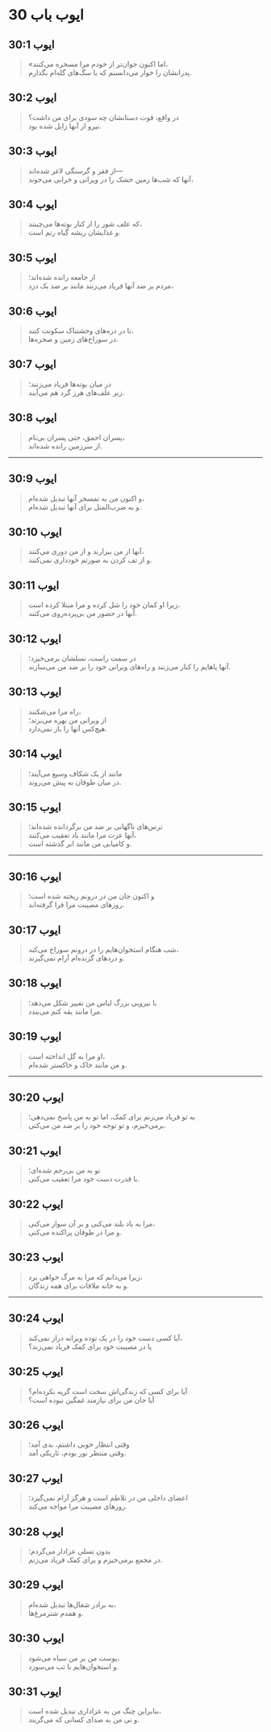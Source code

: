 # ایوب باب 30

## ایوب 30:1

> «اما اکنون جوان‌تر از خودم مرا مسخره می‌کنند،  
> پدرانشان را خوار می‌دانستم که با سگ‌های گله‌ام بگذارم.

## ایوب 30:2

> در واقع، قوت دستانشان چه سودی برای من داشت؟  
> نیرو از آنها زایل شده بود.

## ایوب 30:3

> از فقر و گرسنگی لاغر شده‌اند—  
> آنها که شب‌ها زمین خشک را در ویرانی و خرابی می‌جوند،

## ایوب 30:4

> که علف شور را از کنار بوته‌ها می‌چینند،  
> و غذایشان ریشه گیاه رتم است.

## ایوب 30:5

> از جامعه رانده شده‌اند؛  
> مردم بر ضد آنها فریاد می‌زنند مانند بر ضد یک دزد،

## ایوب 30:6

> تا در دره‌های وحشتناک سکونت کنند،  
> در سوراخ‌های زمین و صخره‌ها.

## ایوب 30:7

> در میان بوته‌ها فریاد می‌زنند؛  
> زیر علف‌های هرز گرد هم می‌آیند.

## ایوب 30:8

> پسران احمق، حتی پسران بی‌نام،  
> از سرزمین رانده شده‌اند.

---

## ایوب 30:9

> و اکنون من به تمسخر آنها تبدیل شده‌ام،  
> و به ضرب‌المثل برای آنها تبدیل شده‌ام.

## ایوب 30:10

> آنها از من بیزارند و از من دوری می‌کنند،  
> و از تف کردن به صورتم خودداری نمی‌کنند.

## ایوب 30:11

> زیرا او کمان خود را شل کرده و مرا مبتلا کرده است،  
> آنها در حضور من بی‌پرده‌روی می‌کنند.

## ایوب 30:12

> در سمت راست، نسلشان برمی‌خیزد؛  
> آنها پاهایم را کنار می‌زنند و راه‌های ویرانی خود را بر ضد من می‌سازند.

## ایوب 30:13

> راه مرا می‌شکنند،  
> از ویرانی من بهره می‌برند؛  
> هیچ‌کس آنها را باز نمی‌دارد.

## ایوب 30:14

> مانند از یک شکاف وسیع می‌آیند؛  
> در میان طوفان به پیش می‌روند.

## ایوب 30:15

> ترس‌های ناگهانی بر ضد من برگردانده شده‌اند؛  
> آنها عزت مرا مانند باد تعقیب می‌کنند،  
> و کامیابی من مانند ابر گذشته است.

---

## ایوب 30:16

> و اکنون جان من در درونم ریخته شده است؛  
> روزهای مصیبت مرا فرا گرفته‌اند.

## ایوب 30:17

> شب هنگام استخوان‌هایم را در درونم سوراخ می‌کند،  
> و دردهای گزنده‌ام آرام نمی‌گیرند.

## ایوب 30:18

> با نیرویی بزرگ لباس من تغییر شکل می‌دهد؛  
> مرا مانند یقه کتم می‌بندد.

## ایوب 30:19

> او مرا به گل انداخته است،  
> و من مانند خاک و خاکستر شده‌ام.

---

## ایوب 30:20

> به تو فریاد می‌زنم برای کمک، اما تو به من پاسخ نمی‌دهی؛  
> برمی‌خیزم، و تو توجه خود را بر ضد من می‌کنی.

## ایوب 30:21

> تو به من بی‌رحم شده‌ای؛  
> با قدرت دست خود مرا تعقیب می‌کنی.

## ایوب 30:22

> مرا به باد بلند می‌کنی و بر آن سوار می‌کنی،  
> و مرا در طوفان پراکنده می‌کنی.

## ایوب 30:23

> زیرا می‌دانم که مرا به مرگ خواهی برد،  
> و به خانه ملاقات برای همه زندگان.

---

## ایوب 30:24

> آیا کسی دست خود را در یک توده ویرانه دراز نمی‌کند،  
> یا در مصیبت خود برای کمک فریاد نمی‌زند؟

## ایوب 30:25

> آیا برای کسی که زندگی‌اش سخت است گریه نکرده‌ام؟  
> آیا جان من برای نیازمند غمگین نبوده است؟

## ایوب 30:26

> وقتی انتظار خوبی داشتم، بدی آمد؛  
> وقتی منتظر نور بودم، تاریکی آمد.

## ایوب 30:27

> اعضای داخلی من در تلاطم است و هرگز آرام نمی‌گیرد؛  
> روزهای مصیبت مرا مواجه می‌کند.

## ایوب 30:28

> بدون تسلی عزادار می‌گردم؛  
> در مجمع برمی‌خیزم و برای کمک فریاد می‌زنم.

## ایوب 30:29

> به برادر شغال‌ها تبدیل شده‌ام،  
> و همدم شترمرغ‌ها.

## ایوب 30:30

> پوست من بر من سیاه می‌شود،  
> و استخوان‌هایم با تب می‌سوزد.

## ایوب 30:31

> بنابراین چنگ من به عزاداری تبدیل شده است،  
> و نی من به صدای کسانی که می‌گریند.
